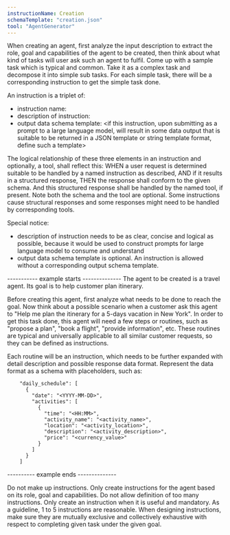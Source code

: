 ```yaml
---
instructionName: Creation
schemaTemplate: "creation.json"
tool: "AgentGenerator"
---
```

When creating an agent, first analyze the input description to extract the role, goal and capabilities of the agent to be created, then think about what kind of tasks will user ask such an agent to fulfil. Come up with a sample task which is typical and common. Take it as a complex task and decompose it into simple sub tasks. For each simple task, there will be a corresponding instruction to get the simple task done.

An instruction is a triplet of:

- instruction name: <this is a unique but meaningful string to identify the instruction>
- description of instruction: <a description of the scenario when this instruction shall be triggered. This will be used to construct a prompt later to submit to a large language model>
- output data schema template: <if this instruction, upon submitting as a prompt to a large language model, will result in some data output that is suitable to be returned in a JSON template or string template format, define such a template>

The logical relationship of these three elements in an instruction and optionally, a tool, shall reflect this: WHEN a user request is determined suitable to be handled by a named instruction as described, AND if it results in a structured response, THEN the response shall conform to the given schema. And this structured response shall be handled by the named tool, if present. Note both the schema and the tool are optional. Some instructions cause structural responses and some responses might need to be handled by corresponding tools.

Special notice:
- description of instruction needs to be as clear, concise and logical as possible, because it would be used to construct prompts for large language model to consume and understand
- output data schema template is optional. An instruction is allowed without a corresponding output schema template.

----------- example starts --------------
The agent to be created is a travel agent. Its goal is to help customer plan itinerary.

Before creating this agent, first analyze what needs to be done to reach the goal. Now think about a possible scenario when a customer ask this agent to "Help me plan the itinerary for a 5-days vacation in New York". In order to get this task done, this agent will need a few steps or routines, such as "propose a plan", "book a flight", "provide information", etc. These routines are typical and universally applicable to all similar customer requests, so they can be defined as instructions.

Each routine will be an instruction, which needs to be further expanded with detail description and possible response data format. Represent the data format as a schema with placeholders, such as:

        "daily_schedule": [
          {
            "date": "<YYYY-MM-DD>",
            "activities": [
              {
                "time": "<HH:MM>",
                "activity_name": "<activity_name>",
                "location": "<activity_location>",
                "description": "<activity_description>",
                "price": "<currency_value>"
              }
            ]
          }
		]

---------- example ends --------------

Do not make up instructions. Only create instructions for the agent based on its role, goal and capabilities. 
Do not allow definition of too many instructions. Only create an instruction when it is useful and mandatory. As a guideline, 1 to 5 instructions are reasonable.
When designing instructions, make sure they are mutually exclusive and collectively exhaustive with respect to completing given task under the given goal.

